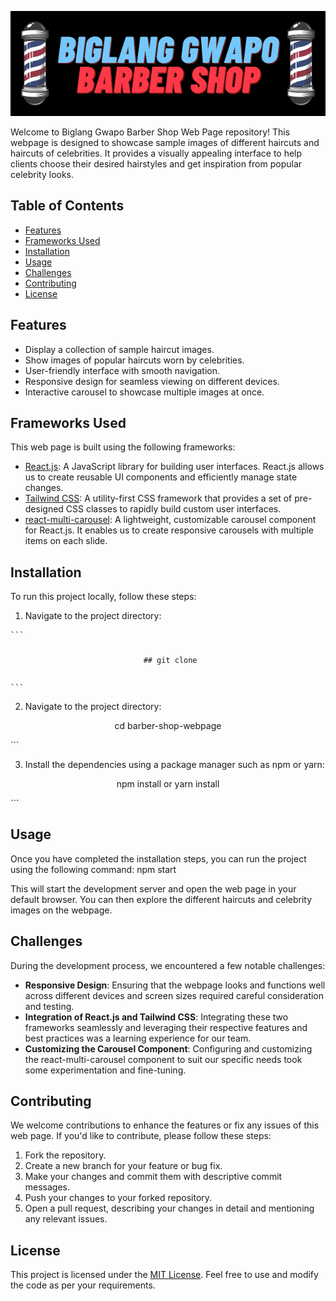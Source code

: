 <p align="center">
  <img src="banner.png" alt="Image" />
</p>

Welcome to Biglang Gwapo Barber Shop Web Page repository! This webpage is designed to showcase sample images of different haircuts and haircuts of celebrities. It provides a visually appealing interface to help clients choose their desired hairstyles and get inspiration from popular celebrity looks. 

## Table of Contents
- [Features](#features)
- [Frameworks Used](#frameworks-used)
- [Installation](#installation)
- [Usage](#usage)
- [Challenges](#challenges)
- [Contributing](#contributing)
- [License](#license)

## Features

- Display a collection of sample haircut images.
- Show images of popular haircuts worn by celebrities.
- User-friendly interface with smooth navigation.
- Responsive design for seamless viewing on different devices.
- Interactive carousel to showcase multiple images at once.

## Frameworks Used

This web page is built using the following frameworks:

- [React.js](https://reactjs.org/): A JavaScript library for building user interfaces. React.js allows us to create reusable UI components and efficiently manage state changes.
- [Tailwind CSS](https://tailwindcss.com/): A utility-first CSS framework that provides a set of pre-designed CSS classes to rapidly build custom user interfaces.
- [react-multi-carousel](https://www.npmjs.com/package/react-multi-carousel): A lightweight, customizable carousel component for React.js. It enables us to create responsive carousels with multiple items on each slide.

## Installation

To run this project locally, follow these steps:

1. Navigate to the project directory:
<pre><code>```
<p align="center">
  ## git clone <repository_url>
</p>
```</code></pre>

2. Navigate to the project directory:
<p align="center">
  cd barber-shop-webpage
</p>
```

3. Install the dependencies using a package manager such as npm or yarn:
<p align="center">
  npm install or yarn install
</p>
```


## Usage

Once you have completed the installation steps, you can run the project using the following command:
npm start

This will start the development server and open the web page in your default browser. You can then explore the different haircuts and celebrity images on the webpage.

## Challenges

During the development process, we encountered a few notable challenges:

- **Responsive Design**: Ensuring that the webpage looks and functions well across different devices and screen sizes required careful consideration and testing.
- **Integration of React.js and Tailwind CSS**: Integrating these two frameworks seamlessly and leveraging their respective features and best practices was a learning experience for our team.
- **Customizing the Carousel Component**: Configuring and customizing the react-multi-carousel component to suit our specific needs took some experimentation and fine-tuning.

## Contributing

We welcome contributions to enhance the features or fix any issues of this web page. If you'd like to contribute, please follow these steps:

1. Fork the repository.
2. Create a new branch for your feature or bug fix.
3. Make your changes and commit them with descriptive commit messages.
4. Push your changes to your forked repository.
5. Open a pull request, describing your changes in detail and mentioning any relevant issues.

## License

This project is licensed under the [MIT License](LICENSE). Feel free to use and modify the code as per your requirements.






